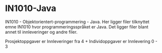 # IN1010-Java
IN1010 - Objektorientert-programmering - Java. Her ligger filer tilknyttet emne IN1010 hvor programmeringsspråket er Java. Det ligger filer blant annet til innleveringer og andre filer.

Prosjektoppgaver er Innleveringer fra 4 +
Individoppgaver er Innlevering 0 - 3
